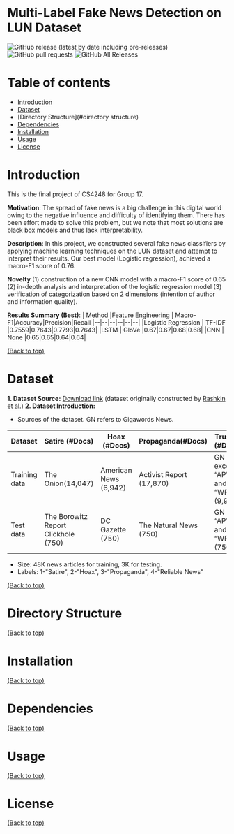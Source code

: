 # Multi-Label Fake News Detection on LUN Dataset

<!-- Add buttons here -->
![GitHub release (latest by date including pre-releases)](https://img.shields.io/github/v/release/navendu-pottekkat/awesome-readme?include_prereleases)  ![GitHub pull requests](https://img.shields.io/github/issues-pr/navendu-pottekkat/awesome-readme)  ![GitHub All Releases](https://img.shields.io/github/downloads/navendu-pottekkat/awesome-readme/total)

# Table of contents
- [Introduction](#introduction)
- [Dataset](#dataset)
- [Directory Structure](#directory structure)
- [Dependencies](#dependencies)
- [Installation](#installation)
- [Usage](#usage)
- [License](#license)

# Introduction

This is the final project of CS4248 for Group 17. 

**Motivation**: The spread of fake news is a big challenge in this digital world owing to the negative influence and difficulty of identifying them. There has been effort made to solve this problem, but we note that most solutions are black box models and thus lack interpretability. 

**Description**: In this project, we constructed several fake news classifiers by applying machine learning techniques on the LUN dataset and attempt to interpret their results. Our best model (Logistic regression), achieved a macro-F1 score of 0.76. 

**Novelty**  (1) construction of a new CNN model with a macro-F1 score of 0.65 (2) in-depth analysis and interpretation of the logistic regression model (3)  verification of categorization based on 2 dimensions (intention of author and information quality).

**Results Summary (Best)**:
| Method |Feature Engineering | Macro-F1|Accuracy|Precision|Recall
|--|--|--|--|--|--|
|Logistic Regression | TF-IDF |0.7559|0.7643|0.7793|0.7643|
|LSTM | GloVe |0.67|0.67|0.68|0.68|
|CNN | None |0.65|0.65|0.64|0.64|

[(Back to top)](#table-of-contents)

# Dataset

**1. Dataset Source:**  [Download link](https://github.com/BUPT-GAMMA/CompareNet_FakeNewsDetection/releases/tag/dataset) (dataset originally constructed by [Rashkin et al.](https://aclanthology.org/D17-1317.pdf))
**2. Dataset Introduction:**

 - Sources of the dataset. GN refers to Gigawords News.

|**Dataset**  |**Satire (#Docs)**  |**Hoax (#Docs)**|**Propaganda(#Docs)**|**Trusted (#Docs)**|
|--|--|--|--|--|
| Training data | The Onion(14,047) |American News (6,942)|Activist Report (17,870)|GN except “APW” and “WPB” (9,995)|
| Test data | The Borowitz Report Clickhole (750)|DC Gazette (750)|The Natural News (750)|GN only “APW” and “WPB” (750)|

 - Size: 48K news articles for training, 3K for testing.
 - Labels: 1-"Satire", 2-"Hoax", 3-"Propaganda", 4-"Reliable News"

[(Back to top)](#table-of-contents)

# Directory Structure

[(Back to top)](#table-of-contents)

# Installation
[(Back to top)](#table-of-contents)

# Dependencies
[(Back to top)](#table-of-contents)
# Usage
[(Back to top)](#table-of-contents)

# License
[(Back to top)](#table-of-contents)
